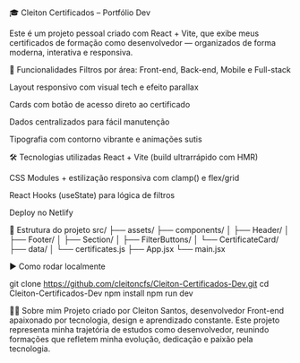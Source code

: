 🎓 Cleiton Certificados – Portfólio Dev

Este é um projeto pessoal criado com React + Vite, que exibe meus certificados de formação como desenvolvedor — organizados de forma moderna, interativa e responsiva.

🚀 Funcionalidades
Filtros por área: Front-end, Back-end, Mobile e Full-stack

Layout responsivo com visual tech e efeito parallax

Cards com botão de acesso direto ao certificado

Dados centralizados para fácil manutenção

Tipografia com contorno vibrante e animações sutis

🛠️ Tecnologias utilizadas
React + Vite (build ultrarrápido com HMR)

CSS Modules + estilização responsiva com clamp() e flex/grid

React Hooks (useState) para lógica de filtros

Deploy no Netlify

📁 Estrutura do projeto
src/
├── assets/
├── components/
│ ├── Header/
│ ├── Footer/
│ ├── Section/
│ ├── FilterButtons/
│ └── CertificateCard/
├── data/
│ └── certificates.js
├── App.jsx
└── main.jsx

▶️ Como rodar localmente

git clone https://github.com/cleitoncfs/Cleiton-Certificados-Dev.git
cd Cleiton-Certificados-Dev
npm install
npm run dev

🧑‍💻 Sobre mim
Projeto criado por Cleiton Santos, desenvolvedor Front-end apaixonado por tecnologia, design e aprendizado constante. Este projeto representa minha trajetória de estudos como desenvolvedor, reunindo formações que refletem minha evolução, dedicação e paixão pela tecnologia.
